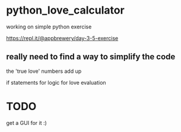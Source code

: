 # python_love_calculator
working on simple python exercise


https://repl.it/@appbrewery/day-3-5-exercise

## really need to find a way to simplify the code


the 'true love' numbers add up

if statements for logic for love evaluation


# TODO
get a GUI for it :)
